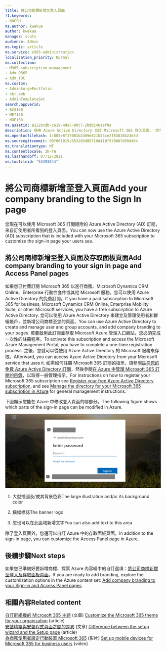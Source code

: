 ```yaml
---
title: 將公司商標新增至登入頁面
f1.keywords:
- NOCSH
ms.author: kwekua
author: kwekua
manager: scotv
audience: Admin
ms.topic: article
ms.service: o365-administration
localization_priority: Normal
ms.collection:
- M365-subscription-management
- Adm_O365
- Adm_TOC
ms.custom:
- AdminSurgePortfolio
- okr_smb
- AdminTemplateSet
search.appverid:
- BCS160
- MET150
- MOE150
ms.assetid: a1229cdb-ce19-4da5-90c7-2b9b146aef0a
description: 使用 Azure Active Directory 自訂 Microsoft 365 登入頁面。 您可以將圖例、標誌及文字新增至登入頁面。
ms.openlocfilehash: 1c805e8f37081b2d09e821b24ce2f83816b23e3d
ms.sourcegitcommit: 00f001019c653269d85718d410f970887d904304
ms.translationtype: MT
ms.contentlocale: zh-TW
ms.lasthandoff: 07/12/2021
ms.locfileid: "53393544"
---
```

# <a name="add-your-company-branding-to-the-sign-in-page"></a><span data-ttu-id="1adba-104">將公司商標新增至登入頁面</span><span class="sxs-lookup"><span data-stu-id="1adba-104">Add your company branding to the Sign In page</span></span>

 <span data-ttu-id="1adba-105">您現在可以使用 Microsoft 365 訂閱隨附的 Azure Active Directory (AD) 訂閱，來自訂使用者所看到的登入頁面。</span><span class="sxs-lookup"><span data-stu-id="1adba-105">You can now use the Azure Active Directory (AD) subscription that is included with your Microsoft 365 subscription to customize the sign-in page your users see.</span></span> 
  
## <a name="add-company-branding-to-your-sign-in-page-and-access-panel-pages"></a><span data-ttu-id="1adba-106">將公司商標新增至登入頁面及存取面板頁面</span><span class="sxs-lookup"><span data-stu-id="1adba-106">Add company branding to your sign in page and Access Panel pages</span></span>

<span data-ttu-id="1adba-107">如果您已付費訂閱 Microsoft 365 以進行商務、Microsoft Dynamics CRM Online、Enterprise 行動性套件或其他 Microsoft 服務，您可以使用 Azure Active Directory 的免費訂閱。</span><span class="sxs-lookup"><span data-stu-id="1adba-107">If you have a paid subscription to Microsoft 365 for business, Microsoft Dynamics CRM Online, Enterprise Mobility Suite, or other Microsoft services, you have a free subscription to Azure Active Directory.</span></span> <span data-ttu-id="1adba-108">您可以使用 Azure Active Directory 來建立及管理使用者和群組帳戶，並新增公司商標至您的頁面。</span><span class="sxs-lookup"><span data-stu-id="1adba-108">You can use Azure Active Directory to create and manage user and group accounts, and add company branding to your pages.</span></span> <span data-ttu-id="1adba-109">若要啟用此訂閱並存取 Microsoft Azure 管理入口網站，您必須完成一次性的註冊程序。</span><span class="sxs-lookup"><span data-stu-id="1adba-109">To activate this subscription and access the Microsoft Azure Management Portal, you have to complete a one-time registration process.</span></span> <span data-ttu-id="1adba-110">之後，您就可以從使用 Azure Active Directory 的 Microsoft 服務來存取。</span><span class="sxs-lookup"><span data-stu-id="1adba-110">Afterward, you can access Azure Active Directory from your Microsoft service that uses it.</span></span> <span data-ttu-id="1adba-111">如需如何註冊 Microsoft 365 訂閱的指示，請參閱[註冊您的免費 Azure Active Directory 訂閱](../../compliance/use-your-free-azure-ad-subscription-in-office-365.md)，然後參閱[在 Azure 中管理 Microsoft 365 訂閱的目錄](/azure/active-directory/fundamentals/active-directory-how-subscriptions-associated-directory)，以取得一般管理指示。</span><span class="sxs-lookup"><span data-stu-id="1adba-111">For instructions on how to register your Microsoft 365 subscription see [Register your free Azure Active Directory subscription](../../compliance/use-your-free-azure-ad-subscription-in-office-365.md), and see [Manage the directory for your Microsoft 365 subscription in Azure](/azure/active-directory/fundamentals/active-directory-how-subscriptions-associated-directory) for general management instructions.</span></span> 
  
<span data-ttu-id="1adba-112">下圖顯示您能在 Azure 中修改登入頁面的哪部分。</span><span class="sxs-lookup"><span data-stu-id="1adba-112">The following figure shows which parts of the sign-in page can be modified in Azure.</span></span>
  
![您可以自訂的登入頁面區域。](../../media/screenshotbranding.png)
  
1. <span data-ttu-id="1adba-114">大型插圖及/或其背景色彩</span><span class="sxs-lookup"><span data-stu-id="1adba-114">The large illustration and/or its background color</span></span>
    
2. <span data-ttu-id="1adba-115">橫幅標誌</span><span class="sxs-lookup"><span data-stu-id="1adba-115">The banner logo</span></span>
    
3. <span data-ttu-id="1adba-116">您也可以在此區域新增文字</span><span class="sxs-lookup"><span data-stu-id="1adba-116">You can also add text to this area</span></span>
    
<span data-ttu-id="1adba-117">除了登入頁面外，您還可以自訂 Azure 中的存取面板頁面。</span><span class="sxs-lookup"><span data-stu-id="1adba-117">In addition to the sign-in page, you can customize the Access Panel page in Azure.</span></span>
  
## <a name="next-steps"></a><span data-ttu-id="1adba-118">後續步驟</span><span class="sxs-lookup"><span data-stu-id="1adba-118">Next steps</span></span>

<span data-ttu-id="1adba-119">如果您已準備好要新增商標、探索 Azure 內容組中的自訂選項：[將公司商標新增至登入及存取面板頁面](/azure/active-directory/fundamentals/customize-branding)。</span><span class="sxs-lookup"><span data-stu-id="1adba-119">If you are ready to add branding, explore the customization options in the Azure content set: [Add company branding to your Sign-in and Access Panel pages](/azure/active-directory/fundamentals/customize-branding).</span></span>

## <a name="related-content"></a><span data-ttu-id="1adba-120">相關內容</span><span class="sxs-lookup"><span data-stu-id="1adba-120">Related content</span></span>

<span data-ttu-id="1adba-121">[自訂群組織的 Microsoft 365 主題](customize-your-organization-theme.md) (文章) </span><span class="sxs-lookup"><span data-stu-id="1adba-121">[Customize the Microsoft 365 theme for your organization](customize-your-organization-theme.md) (article)</span></span>\
<span data-ttu-id="1adba-122">[安裝精靈與安裝程式頁面之間的差異](o365-setup-wizard-and-setup-page.md) (文章) </span><span class="sxs-lookup"><span data-stu-id="1adba-122">[Difference between the setup wizard and the Setup page](o365-setup-wizard-and-setup-page.md) (article)</span></span>\
<span data-ttu-id="1adba-123">[為商務使用者設定行動裝置 Microsoft 365](../../business/set-up-mobile-devices.md) (影片) </span><span class="sxs-lookup"><span data-stu-id="1adba-123">[Set up mobile devices for Microsoft 365 for business users](../../business/set-up-mobile-devices.md) (video)</span></span>